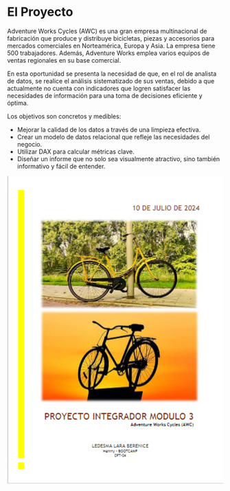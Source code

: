 # El Proyecto

Adventure Works Cycles (AWC) es una gran empresa multinacional de fabricación que produce y distribuye bicicletas, piezas y accesorios para mercados comerciales en Norteamérica, Europa y Asia. La empresa tiene 500 trabajadores. Además, Adventure Works emplea varios equipos de ventas regionales en su base comercial.

En esta oportunidad se presenta la necesidad de que, en el rol de analista de datos, se realice el análisis sistematizado de sus ventas, debido a que actualmente no cuenta con indicadores que logren satisfacer las necesidades de información para una toma de decisiones eficiente y óptima.

Los objetivos son concretos y medibles:
- Mejorar la calidad de los datos a través de una limpieza efectiva.
- Crear un modelo de datos relacional que refleje las necesidades del negocio.
- Utilizar DAX para calcular métricas clave.
- Diseñar un informe que no solo sea visualmente atractivo, sino también informativo y fácil de entender.

<div align="center">
  <img src="./Imagenes/Captura%20de%20pantalla%202024-11-03%20180859.png" alt="Descripción de la imagen" width="800" />
</div>
